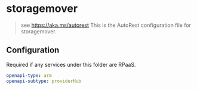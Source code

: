 # storagemover

> see https://aka.ms/autorest
> This is the AutoRest configuration file for storagemover.

## Configuration

Required if any services under this folder are RPaaS.

```yaml
openapi-type: arm
openapi-subtype: providerHub
```
